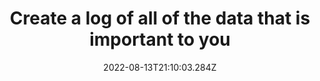 ---
title: Create a log of all of the data that is important to you
date: "2022-08-13T21:10:03.284Z"
description: "Having a list like this will allow you to keep tabs on how secure your important data is. You want to include a description of the data, the type of data being stored and the locations where it is being kept. This lets you judge whether you have secured important info sufficiently."
position: 4
section: "Data management"
---